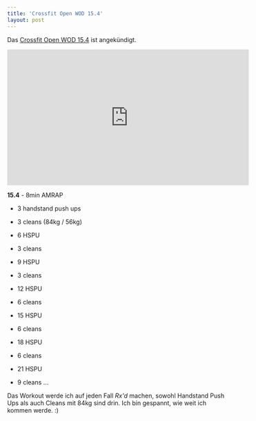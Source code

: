 ```yaml
---
title: 'Crossfit Open WOD 15.4'
layout: post
---
```


Das [Crossfit Open WOD 15.4][0] ist angekündigt.

<center><iframe width="560" height="315" src="https://www.youtube-nocookie.com/embed/sxuIbAkg4bU" frameborder="0" allowfullscreen></iframe></center>

**15.4** - 8min AMRAP

* 3 handstand push ups
* 3 cleans (84kg / 56kg)
* 6 HSPU
* 3 cleans
* 9 HSPU
* 3 cleans

* 12 HSPU
* 6 cleans
* 15 HSPU
* 6 cleans
* 18 HSPU
* 6 cleans

* 21 HSPU
* 9 cleans
...

Das Workout werde ich auf jeden Fall *Rx'd* machen, sowohl Handstand Push Ups als auch Cleans mit 84kg sind drin. Ich bin gespannt, wie weit ich kommen werde. :)

[0]: http://games.crossfit.com/workouts/the-open#tabs-4

